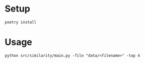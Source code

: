 # Setup

```shell
poetry install
```

# Usage

```shell
python src/similarity/main.py -file "data/<filename>" -top 4
```
